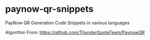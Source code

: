 # paynow-qr-snippets
PayNow QR Generation Code Snippets in various languages

Algorithm From: https://github.com/ThunderQuoteTeam/PaynowQR